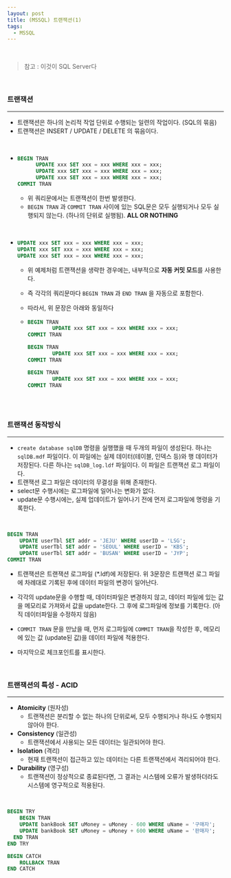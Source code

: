 ```yaml
---
layout: post
title: (MSSQL) 트랜잭션(1)
tags:
  - MSSQL
---
```


<br>

> 참고 : 이것이 SQL Server다

<br>

### 트랜잭션

---

- 트랜잭션은 하나의 논리적 작업 단위로 수행되는 일련의 작업이다. (SQL의 묶음)
- 트랜잭션은 INSERT / UPDATE / DELETE 의 묶음이다.

<br>

- ```sql
  BEGIN TRAN
  		UPDATE xxx SET xxx = xxx WHERE xxx = xxx;
  		UPDATE xxx SET xxx = xxx WHERE xxx = xxx;
  		UPDATE xxx SET xxx = xxx WHERE xxx = xxx;
  COMMIT TRAN
  ```

  - 위 쿼리문에서는 트랜잭션이 한번 발생한다. 
  - `BEGIN TRAN` 과 `COMMIT TRAN` 사이에 있는 SQL문은 모두 실행되거나 모두 실행되지 않는다. (하나의 단위로 실행됨). <b>ALL OR NOTHING</b>

<br>

- ```sql
  UPDATE xxx SET xxx = xxx WHERE xxx = xxx;
  UPDATE xxx SET xxx = xxx WHERE xxx = xxx;
  UPDATE xxx SET xxx = xxx WHERE xxx = xxx;
  ```

  - 위 예제처럼 트랜잭션을 생략한 경우에는, 내부적으로 <b>자동 커밋 모드</b>를 사용한다.

  - 즉 각각의 쿼리문마다 `BEGIN TRAN` 과 `END TRAN` 을 자동으로 포함한다. 

  - 따라서, 위 문장은 아래와 동일하다

  - ```sql
    BEGIN TRAN
    		UPDATE xxx SET xxx = xxx WHERE xxx = xxx;
    COMMIT TRAN
    
    BEGIN TRAN
    		UPDATE xxx SET xxx = xxx WHERE xxx = xxx;
    COMMIT TRAN
    
    BEGIN TRAN
    		UPDATE xxx SET xxx = xxx WHERE xxx = xxx;
    COMMIT TRAN
    ```

<br>

<br>

### 트랜잭션 동작방식

---

- `create database sqlDB` 명령을 실행했을 때 두개의 파일이 생성된다. 하나는 `sqlDB.mdf` 파일이다. 이 파일에는 실제 데이터(테이블, 인덱스 등)와 행 데이터가 저장된다. 다른 하나는 `sqlDB_log.ldf` 파일이다. 이 파일은 트랜잭션 로그 파일이다. 
- 트랜잭션 로그 파일은 데이터의 무결성을 위해 존재한다.
- select문 수행시에는 로그파일에 일어나는 변화가 없다.
- update문 수행시에는, 실제 업데이트가 일어나기 전에 먼저 로그파일에 명령을 기록한다. 

<br>

```sql
BEGIN TRAN
	UPDATE userTbl SET addr = 'JEJU' WHERE userID = 'LSG';
	UPDATE userTbl SET addr = 'SEOUL' WHERE userID = 'KBS';
	UPDATE userTbl SET addr = 'BUSAN' WHERE userID = 'JYP';
COMMIT TRAN
```

- 트랜잭션은 트랜잭션 로그파일 (*.ldf)에 저장된다. 위 3문장은 트랜잭션 로그 파일에 차례대로 기록된 후에 데이터 파일의 변경이 일어난다.
- 각각의 update문을 수행할 때, 데이터파일은 변경하지 않고, 데이터 파일에 있는 값을 메모리로 가져와서 값을 update한다. 그 후에 로그파일에 정보를 기록한다. (아직 데이터파일을 수정하지 않음)

- `COMMIT TRAN` 문을 만났을 때, 먼저 로그파일에 `COMMIT TRAN`을 작성한 후, 메모리에 있는 값 (update된 값)을 데이터 파일에 적용한다. 

- 마지막으로 체크포인트를 표시한다. 

<br>

 ### 트랜잭션의 특성 - ACID

---

- <b>Atomicity</b> (원자성)
  - 트랜잭션은 분리할 수 없는 하나의 단위로써, 모두 수행되거나 하나도 수행되지 않아야 한다. 
- <b>Consistency</b> (일관성)
  - 트랜잭션에서 사용되는 모든 데이터는 일관되어야 한다.
- <b>Isolation</b> (격리)
  - 현재 트랜잭션이 접근하고 있는 데이터는 다른 트랜잭션에서 격리되어야 한다.
- <b>Durability</b> (영구성)
  - 트랜잭션이 정상적으로 종료된다면, 그 결과는 시스템에 오류가 발생하더라도 시스템에 영구적으로 적용된다. 

<br>

```sql
BEGIN TRY
	BEGIN TRAN
    UPDATE bankBook SET uMoney = uMoney - 600 WHERE uName = '구매자';
    UPDATE bankBook SET uMoney = uMoney + 600 WHERE uName = '판매자';
  END TRAN
END TRY

BEGIN CATCH
	ROLLBACK TRAN
END CATCH
```

